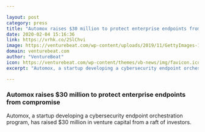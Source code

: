 ```yaml
---

layout: post
category: press
title: "Automox raises $30 million to protect enterprise endpoints from compromise"
date: 2020-02-04 15:16:36
link: https://vrhk.co/2SlChvi
image: https://venturebeat.com/wp-content/uploads/2019/11/GettyImages-1079012962-e1574180775599.jpg?w=1200&strip=all
domain: venturebeat.com
author: "VentureBeat"
icon: https://venturebeat.com/wp-content/themes/vb-news/img/favicon.ico
excerpt: "Automox, a startup developing a cybersecurity endpoint orchestration program, has raised $30 million in venture capital from a raft of investors."

---
```


### Automox raises $30 million to protect enterprise endpoints from compromise

Automox, a startup developing a cybersecurity endpoint orchestration program, has raised $30 million in venture capital from a raft of investors.